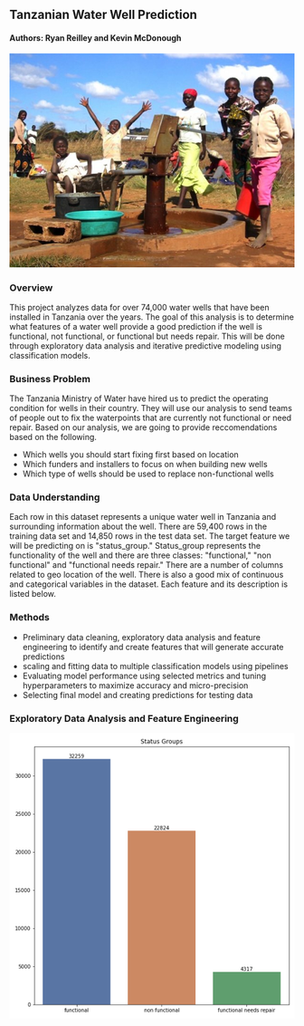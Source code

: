 ## Tanzanian Water Well Prediction 
#### Authors: Ryan Reilley and Kevin McDonough 
![Well Picture](images/HappyKid_well.jpeg)

### Overview
This project analyzes data for over 74,000 water wells that have been installed in Tanzania over the years. The goal of this analysis is to determine what features of a water well provide a good prediction if the well is functional, not functional, or functional but needs repair. This will be done through exploratory data analysis and iterative predictive modeling using classification models.

### Business Problem
The Tanzania Ministry of Water have hired us to predict the operating condition for wells in their country. They will use our analysis to send teams of people out to fix the waterpoints that are currently not functional or need repair. Based on our analysis, we are going to provide reccomendations based on the following.

* Which wells you should start fixing first based on location
* Which funders and installers to focus on when building new wells
* Which type of wells should be used to replace non-functional wells

### Data Understanding 
Each row in this dataset represents a unique water well in Tanzania and surrounding information about the well. There are 59,400 rows in the training data set and 14,850 rows in the test data set. The target feature we will be predicting on is "status_group." Status_group represents the functionality of the well and there are three classes: "functional," "non functional" and "functional needs repair." There are a number of columns related to geo location of the well. There is also a good mix of continuous and categorical variables in the dataset. Each feature and its description is listed below.

### Methods
* Preliminary data cleaning, exploratory data analysis and feature engineering to identify and create features that will generate accurate predictions
* scaling and fitting data to multiple classification models using pipelines  
* Evaluating model performance using selected metrics and tuning hyperparameters to maximize accuracy and micro-precision 
* Selecting final model and creating predictions for testing data

### Exploratory Data Analysis and Feature Engineering 
![Classes](images/outcome_classes.png)
